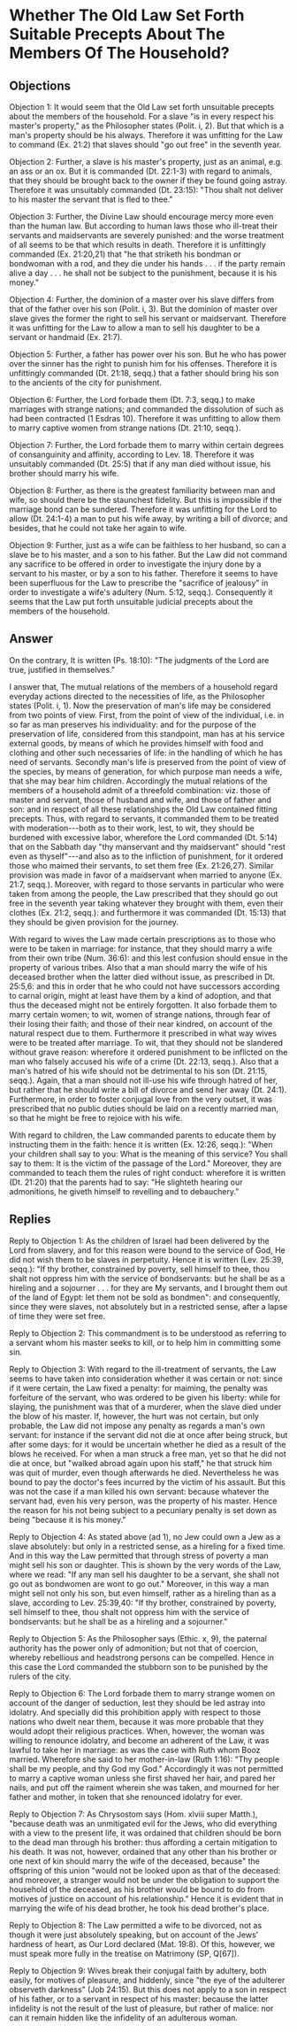 # Whether The Old Law Set Forth Suitable Precepts About The Members Of The Household?

## Objections

Objection 1: It would seem that the Old Law set forth unsuitable precepts about the members of the household. For a slave "is in every respect his master's property," as the Philosopher states (Polit. i, 2). But that which is a man's property should be his always. Therefore it was unfitting for the Law to command (Ex. 21:2) that slaves should "go out free" in the seventh year.

Objection 2: Further, a slave is his master's property, just as an animal, e.g. an ass or an ox. But it is commanded (Dt. 22:1-3) with regard to animals, that they should be brought back to the owner if they be found going astray. Therefore it was unsuitably commanded (Dt. 23:15): "Thou shalt not deliver to his master the servant that is fled to thee."

Objection 3: Further, the Divine Law should encourage mercy more even than the human law. But according to human laws those who ill-treat their servants and maidservants are severely punished: and the worse treatment of all seems to be that which results in death. Therefore it is unfittingly commanded (Ex. 21:20,21) that "he that striketh his bondman or bondwoman with a rod, and they die under his hands . . . if the party remain alive a day . . . he shall not be subject to the punishment, because it is his money."

Objection 4: Further, the dominion of a master over his slave differs from that of the father over his son (Polit. i, 3). But the dominion of master over slave gives the former the right to sell his servant or maidservant. Therefore it was unfitting for the Law to allow a man to sell his daughter to be a servant or handmaid (Ex. 21:7).

Objection 5: Further, a father has power over his son. But he who has power over the sinner has the right to punish him for his offenses. Therefore it is unfittingly commanded (Dt. 21:18, seqq.) that a father should bring his son to the ancients of the city for punishment.

Objection 6: Further, the Lord forbade them (Dt. 7:3, seqq.) to make marriages with strange nations; and commanded the dissolution of such as had been contracted (1 Esdras 10). Therefore it was unfitting to allow them to marry captive women from strange nations (Dt. 21:10, seqq.).

Objection 7: Further, the Lord forbade them to marry within certain degrees of consanguinity and affinity, according to Lev. 18. Therefore it was unsuitably commanded (Dt. 25:5) that if any man died without issue, his brother should marry his wife.

Objection 8: Further, as there is the greatest familiarity between man and wife, so should there be the staunchest fidelity. But this is impossible if the marriage bond can be sundered. Therefore it was unfitting for the Lord to allow (Dt. 24:1-4) a man to put his wife away, by writing a bill of divorce; and besides, that he could not take her again to wife.

Objection 9: Further, just as a wife can be faithless to her husband, so can a slave be to his master, and a son to his father. But the Law did not command any sacrifice to be offered in order to investigate the injury done by a servant to his master, or by a son to his father. Therefore it seems to have been superfluous for the Law to prescribe the "sacrifice of jealousy" in order to investigate a wife's adultery (Num. 5:12, seqq.). Consequently it seems that the Law put forth unsuitable judicial precepts about the members of the household.

## Answer

On the contrary, It is written (Ps. 18:10): "The judgments of the Lord are true, justified in themselves."

I answer that, The mutual relations of the members of a household regard everyday actions directed to the necessities of life, as the Philosopher states (Polit. i, 1). Now the preservation of man's life may be considered from two points of view. First, from the point of view of the individual, i.e. in so far as man preserves his individuality: and for the purpose of the preservation of life, considered from this standpoint, man has at his service external goods, by means of which he provides himself with food and clothing and other such necessaries of life: in the handling of which he has need of servants. Secondly man's life is preserved from the point of view of the species, by means of generation, for which purpose man needs a wife, that she may bear him children. Accordingly the mutual relations of the members of a household admit of a threefold combination: viz. those of master and servant, those of husband and wife, and those of father and son: and in respect of all these relationships the Old Law contained fitting precepts. Thus, with regard to servants, it commanded them to be treated with moderation---both as to their work, lest, to wit, they should be burdened with excessive labor, wherefore the Lord commanded (Dt. 5:14) that on the Sabbath day "thy manservant and thy maidservant" should "rest even as thyself"---and also as to the infliction of punishment, for it ordered those who maimed their servants, to set them free (Ex. 21:26,27). Similar provision was made in favor of a maidservant when married to anyone (Ex. 21:7, seqq.). Moreover, with regard to those servants in particular who were taken from among the people, the Law prescribed that they should go out free in the seventh year taking whatever they brought with them, even their clothes (Ex. 21:2, seqq.): and furthermore it was commanded (Dt. 15:13) that they should be given provision for the journey.

With regard to wives the Law made certain prescriptions as to those who were to be taken in marriage: for instance, that they should marry a wife from their own tribe (Num. 36:6): and this lest confusion should ensue in the property of various tribes. Also that a man should marry the wife of his deceased brother when the latter died without issue, as prescribed in Dt. 25:5,6: and this in order that he who could not have successors according to carnal origin, might at least have them by a kind of adoption, and that thus the deceased might not be entirely forgotten. It also forbade them to marry certain women; to wit, women of strange nations, through fear of their losing their faith; and those of their near kindred, on account of the natural respect due to them. Furthermore it prescribed in what way wives were to be treated after marriage. To wit, that they should not be slandered without grave reason: wherefore it ordered punishment to be inflicted on the man who falsely accused his wife of a crime (Dt. 22:13, seqq.). Also that a man's hatred of his wife should not be detrimental to his son (Dt. 21:15, seqq.). Again, that a man should not ill-use his wife through hatred of her, but rather that he should write a bill of divorce and send her away (Dt. 24:1). Furthermore, in order to foster conjugal love from the very outset, it was prescribed that no public duties should be laid on a recently married man, so that he might be free to rejoice with his wife.

With regard to children, the Law commanded parents to educate them by instructing them in the faith: hence it is written (Ex. 12:26, seqq.): "When your children shall say to you: What is the meaning of this service? You shall say to them: It is the victim of the passage of the Lord." Moreover, they are commanded to teach them the rules of right conduct: wherefore it is written (Dt. 21:20) that the parents had to say: "He slighteth hearing our admonitions, he giveth himself to revelling and to debauchery."

## Replies

Reply to Objection 1: As the children of Israel had been delivered by the Lord from slavery, and for this reason were bound to the service of God, He did not wish them to be slaves in perpetuity. Hence it is written (Lev. 25:39, seqq.): "If thy brother, constrained by poverty, sell himself to thee, thou shalt not oppress him with the service of bondservants: but he shall be as a hireling and a sojourner . . . for they are My servants, and I brought them out of the land of Egypt: let them not be sold as bondmen": and consequently, since they were slaves, not absolutely but in a restricted sense, after a lapse of time they were set free.

Reply to Objection 2: This commandment is to be understood as referring to a servant whom his master seeks to kill, or to help him in committing some sin.

Reply to Objection 3: With regard to the ill-treatment of servants, the Law seems to have taken into consideration whether it was certain or not: since if it were certain, the Law fixed a penalty: for maiming, the penalty was forfeiture of the servant, who was ordered to be given his liberty: while for slaying, the punishment was that of a murderer, when the slave died under the blow of his master. If, however, the hurt was not certain, but only probable, the Law did not impose any penalty as regards a man's own servant: for instance if the servant did not die at once after being struck, but after some days: for it would be uncertain whether he died as a result of the blows he received. For when a man struck a free man, yet so that he did not die at once, but "walked abroad again upon his staff," he that struck him was quit of murder, even though afterwards he died. Nevertheless he was bound to pay the doctor's fees incurred by the victim of his assault. But this was not the case if a man killed his own servant: because whatever the servant had, even his very person, was the property of his master. Hence the reason for his not being subject to a pecuniary penalty is set down as being "because it is his money."

Reply to Objection 4: As stated above (ad 1), no Jew could own a Jew as a slave absolutely: but only in a restricted sense, as a hireling for a fixed time. And in this way the Law permitted that through stress of poverty a man might sell his son or daughter. This is shown by the very words of the Law, where we read: "If any man sell his daughter to be a servant, she shall not go out as bondwomen are wont to go out." Moreover, in this way a man might sell not only his son, but even himself, rather as a hireling than as a slave, according to Lev. 25:39,40: "If thy brother, constrained by poverty, sell himself to thee, thou shalt not oppress him with the service of bondservants: but he shall be as a hireling and a sojourner."

Reply to Objection 5: As the Philosopher says (Ethic. x, 9), the paternal authority has the power only of admonition; but not that of coercion, whereby rebellious and headstrong persons can be compelled. Hence in this case the Lord commanded the stubborn son to be punished by the rulers of the city.

Reply to Objection 6: The Lord forbade them to marry strange women on account of the danger of seduction, lest they should be led astray into idolatry. And specially did this prohibition apply with respect to those nations who dwelt near them, because it was more probable that they would adopt their religious practices. When, however, the woman was willing to renounce idolatry, and become an adherent of the Law, it was lawful to take her in marriage: as was the case with Ruth whom Booz married. Wherefore she said to her mother-in-law (Ruth 1:16): "Thy people shall be my people, and thy God my God." Accordingly it was not permitted to marry a captive woman unless she first shaved her hair, and pared her nails, and put off the raiment wherein she was taken, and mourned for her father and mother, in token that she renounced idolatry for ever.

Reply to Objection 7: As Chrysostom says (Hom. xlviii super Matth.), "because death was an unmitigated evil for the Jews, who did everything with a view to the present life, it was ordained that children should be born to the dead man through his brother: thus affording a certain mitigation to his death. It was not, however, ordained that any other than his brother or one next of kin should marry the wife of the deceased, because" the offspring of this union "would not be looked upon as that of the deceased: and moreover, a stranger would not be under the obligation to support the household of the deceased, as his brother would be bound to do from motives of justice on account of his relationship." Hence it is evident that in marrying the wife of his dead brother, he took his dead brother's place.

Reply to Objection 8: The Law permitted a wife to be divorced, not as though it were just absolutely speaking, but on account of the Jews' hardness of heart, as Our Lord declared (Mat. 19:8). Of this, however, we must speak more fully in the treatise on Matrimony (SP, Q[67]).

Reply to Objection 9: Wives break their conjugal faith by adultery, both easily, for motives of pleasure, and hiddenly, since "the eye of the adulterer observeth darkness" (Job 24:15). But this does not apply to a son in respect of his father, or to a servant in respect of his master: because the latter infidelity is not the result of the lust of pleasure, but rather of malice: nor can it remain hidden like the infidelity of an adulterous woman.